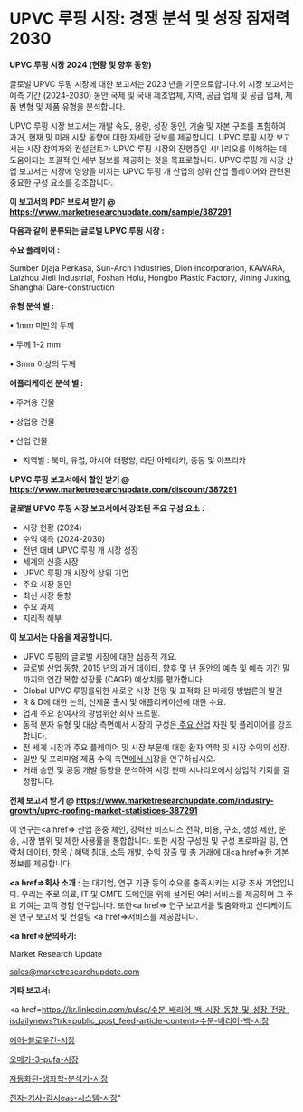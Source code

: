 # UPVC 루핑 시장: 경쟁 분석 및 성장 잠재력 2030

<strong>UPVC 루핑 시장 2024 (현황 및 향후 동향)</strong>

글로벌 UPVC 루핑 시장에 대한 보고서는 2023 년을 기준으로합니다.이 시장 보고서는 예측 기간 (2024-2030) 동안 국제 및 국내 제조업체, 지역, 공급 업체 및 공급 업체, 제품 변형 및 제품 유형을 분석합니다.

UPVC 루핑 시장 보고서는 개발 속도, 용량, 성장 동인, 기술 및 자본 구조를 포함하여 과거, 현재 및 미래 시장 동향에 대한 자세한 정보를 제공합니다. UPVC 루핑 시장 보고서는 시장 참여자와 컨설턴트가 UPVC 루핑 시장의 진행중인 시나리오를 이해하는 데 도움이되는 포괄적 인 세부 정보를 제공하는 것을 목표로합니다. UPVC 루핑 개 시장 산업 보고서는 시장에 영향을 미치는 UPVC 루핑 개 산업의 상위 산업 플레이어와 관련된 중요한 구성 요소를 강조합니다.



<strong>이 보고서의 PDF 브로셔 받기 @ <a href=https://www.marketresearchupdate.com/sample/387291>https://www.marketresearchupdate.com/sample/387291</a></strong>



<strong>다음과 같이 분류되는 글로벌 UPVC 루핑 시장 :</strong>



<strong>주요 플레이어 :</strong>

Sumber Djaja Perkasa, Sun-Arch Industries, Dion Incorporation, KAWARA, Laizhou Jieli Industrial, Foshan Holu, Hongbo Plastic Factory, Jining Juxing, Shanghai Dare-construction



<strong>유형 분석 별 :</strong>

• 1mm 미만의 두께

• 두께 1-2 mm

• 3mm 이상의 두께



<strong>애플리케이션 분석 별 :</strong>

• 주거용 건물

• 상업용 건물

• 산업 건물

<ul>
  <li>지역별 : 북미, 유럽, 아시아 태평양, 라틴 아메리카, 중동 및 아프리카</li>
</ul>


<strong>UPVC 루핑 보고서에서 할인 받기 @ <a href=https://www.marketresearchupdate.com/discount/387291>https://www.marketresearchupdate.com/discount/387291</a></strong>



<strong>글로벌 UPVC 루핑 시장 보고서에서 강조된 주요 구성 요소 :</strong>
<ul>
  <li>시장 현황 (2024)</li>
  <li>수익 예측 (2024-2030)</li>
  <li>전년 대비 UPVC 루핑 개 시장 성장</li>
  <li>세계의 신흥 시장</li>
  <li>UPVC 루핑 개 시장의 상위 기업</li>
  <li>주요 시장 동인</li>
  <li>최신 시장 동향</li>
  <li>주요 과제</li>
  <li>지리적 해부</li>
</ul>


<strong>이 보고서는 다음을 제공합니다.</strong>
<ul>
  <li>UPVC 루핑의 글로벌 시장에 대한 심층적 개요.</li>
  <li>글로벌 산업 동향, 2015 년의 과거 데이터, 향후 몇 년 동안의 예측 및 예측 기간 말까지의 연간 복합 성장률 (CAGR) 예상치를 평가합니다.</li>
  <li>Global UPVC 루핑를위한 새로운 시장 전망 및 표적화 된 마케팅 방법론의 발견</li>
  <li>R &amp; D에 대한 논의, 신제품 출시 및 애플리케이션에 대한 수요.</li>
  <li>업계 주요 참여자의 광범위한 회사 프로필.</li>
  <li>동적 분자 유형 및 대상 측면에서 시장의 구성은<a href=> 주요 산</a>업 자원 및 플레이어를 강조합니다.</li>
  <li>전 세계 시장과 주요 플레이어 및 시장 부문에 대한 환자 역학 및 시장 수익의 성장.</li>
  <li>일반 및 프리미엄 제품 수익 측면<a href=>에서 시</a>장을 연구하십시오.</li>
  <li>거래 승인 및 공동 개발 동향을 분석하여 시장 판매 시나리오에서 상업적 기회를 결정합니다.</li>
</ul>



<strong>전체 보고서 받기 @ <a href=https://www.marketresearchupdate.com/industry-growth/upvc-roofing-market-statistices-387291>https://www.marketresearchupdate.com/industry-growth/upvc-roofing-market-statistices-387291</a></strong>

이 연구는<a href=> 산업 존중</a> 체인, 강력한 비즈니스 전략, 비용, 구조, 생성 제한, 운송, 시장 범위 및 제한 사용률을 통합합니다. 또한 시장 구성원 및 구성 프로파일 링, 연락처 데이터, 항목 / 혜택 침대, 소득 개발, 수익 창출 및 총 거래에 대<a href=>한 기본 </a>정보를 제공합니다.



<strong><a href=>회사 소</a>개 :</strong>
는 대기업, 연구 기관 등의 수요를 충족시키는 시장 조사 기업입니다. 우리는 주로 의료, IT 및 CMFE 도메인을 위해 설계된 여러 서비스를 제공하며 그 주요 기여는 고객 경험 연구입니다. 또한<a href=> 연구 보</a>고서를 맞춤화하고 신디케이트 된 연구 보고서 및 컨설팅 <a href=>서비스</a>를 제공합니다.



<strong><a href=>문의하기:</a></strong>

Market Research Update

sales@marketresearchupdate.com



<strong>기타 보고서:</strong>

<a href=https://kr.linkedin.com/pulse/수분-배리어-백-시장-동향-및-성장-전망-isdailynews?trk=public_post_feed-article-content>수분-배리어-백-시장</a>

<a href=https://www.linkedin.com/pulse/에어-블로우건-시장-규모-및-성장-2023-consumer-connection-compendium-ana/>에어-블로우건-시장</a>

<a href=https://www.linkedin.com/pulse/오메가-3-pufa-시장-진입-전략-및-위험-평가2029년-survey-spotlight-pro-24-analysis-cec9f/>오메가-3-pufa-시장</a>

<a href=https://www.linkedin.com/pulse/자동화된-생화학-분석기-시장-경쟁-분석-및-성장-잠재력-2029-xmcsf/>자동화된-생화학-분석기-시장</a>

<a href=https://www.linkedin.com/pulse/전자-기사-감시eas-시스템-시장-경쟁-분석-및-성장-잠재력-2030-vylcc/>전자-기사-감시eas-시스템-시장</a>"
